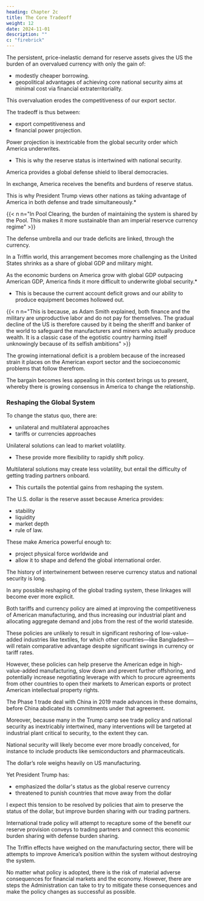 ```yaml
---
heading: Chapter 2c
title: The Core Tradeoff
weight: 12
date: 2024-11-01
description: ""
c: "firebrick"
---
```



The persistent, price-inelastic demand for reserve assets gives the US the burden of an overvalued currency with only the gain of:
- modestly cheaper borrowing.
- geopolitical advantages of achieving core national security aims at minimal cost via financial extraterritoriality. 

This overvaluation erodes the competitiveness of our export sector.

The tradeoff is thus between:
- export competitiveness and
- financial power projection.

Power projection is inextricable from the global security order which America underwrites.
- This is why the reserve status is intertwined with national security. 

America provides a global defense shield to liberal democracies.

In exchange, America receives the benefits and burdens of reserve status.

This is why President Trump views other nations as taking advantage of America in both defense and trade simultaneously.*

{{< n n="In Pool Clearing, the burden of maintaining the system is shared by the Pool. This makes it more sustainable than am imperial reservce currency regime" >}}

The defense umbrella and our trade deficits are linked, through the currency. 

In a Triffin world, this arrangement becomes more challenging as the United States shrinks as a share of global GDP and military might. 

As the economic burdens on America grow with global GDP outpacing American GDP, America finds it more difficult to underwrite global security.*
- This is because the current account deficit grows and our ability to produce equipment becomes hollowed out. 

{{< n n="This is because, as Adam Smith explained, both finance and the military are unproductive labor and do not pay for themselves. The gradual decline of the US is therefore caused by it being the sheriff and banker of the world to safeguard the manufacturers and miners who actually produce wealth. It is a classic case of the egotistic country harming itself unknowingly because of its selfish ambitions" >}}

The growing international deficit is a problem because of the increased strain it places on the American export sector and the socioeconomic problems that follow therefrom. 

The bargain becomes less appealing in this context brings us to present, whereby there is growing consensus in America to change the relationship.


### Reshaping the Global System

To change the status quo, there are:
- unilateral and multilateral approaches
- tariffs or currencies approaches

Unilateral solutions can lead to market volatility.
- These provide more flexibility to rapidly shift policy.

Multilateral solutions may create less volatility, but entail the difficulty of getting trading partners onboard.
- This curtails the potential gains from reshaping the system.

The U.S. dollar is the reserve asset because America provides:
- stability
- liquidity
- market depth
- rule of law. 

These make America powerful enough to:
- project physical force worldwide and
- allow it to shape and defend the global international order. 

The history of intertwinement between reserve currency status and national security is long. 

In any possible reshaping of the global trading system, these linkages will become ever more explicit.

Both tariffs and currency policy are aimed at improving the competitiveness of American manufacturing, and thus increasing our industrial plant and allocating aggregate demand and jobs from the rest of the world stateside. 

These policies are unlikely to result in significant reshoring of low-value-added industries like textiles, for which other countries—like Bangladesh—will retain comparative advantage despite significant swings in currency or tariff rates. 

However, these policies can help preserve the American edge in high-value-added manufacturing, slow down and prevent further offshoring, and potentially increase negotiating leverage with which to procure agreements from other countries to open their markets to American exports or protect American intellectual property rights. 

The Phase 1 trade deal with China in 2019 made advances in these domains, before China abdicated its commitments under that agreement.

Moreover, because many in the Trump camp see trade policy and national security as inextricably intertwined, many interventions will be targeted at industrial plant critical to security, to the extent they can. 

National security will likely become ever more broadly conceived, for instance to include products like semiconductors and
pharmaceuticals.

The dollar’s role weighs heavily on US manufacturing.

Yet President Trump has:
- emphasized the dollar's status as the global reserve currency
- threatened to punish countries that move away from the dollar

I expect this tension to be resolved by policies that aim to preserve the status of the dollar, but improve burden sharing with our trading partners. 

International trade policy will attempt to recapture some of the benefit our reserve provision conveys to trading partners and connect this economic burden sharing with defense burden sharing.

The Triffin effects have weighed on the manufacturing sector, there will be attempts to improve America’s position within the system without destroying the system. 

No matter what policy is adopted, there is the risk of material adverse consequences for financial markets and the economy. However, there are steps the Administration can take to try to mitigate these consequences and make the policy changes as successful as possible.
